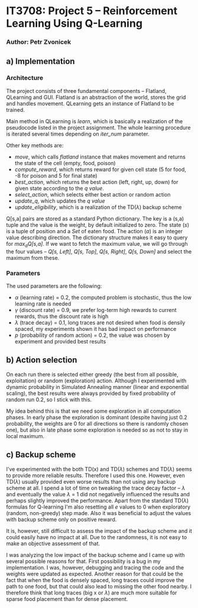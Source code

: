 # IT3708: Project 5 – Reinforcement Learning Using Q-Learning
### Author: Petr Zvonicek

## a) Implementation

### Architecture

The project consists of three fundamental components – Flatland, QLearning and GUI. Flatland is an abstraction of the world, stores the grid and handles movement. QLearning gets an instance of Flatland to be trained.

Main method in QLearning is *learn*, which is basically a realization of the pseudocode listed in the project assignment. The whole learning procedure is iterated several times depending on *iter_num* parameter.

Other key methods are: 

- *move*, which calls *flatland* instance that makes movement and returns the state of the cell (empty, food, poison)
- *compute_reward*, which returns reward for given cell state (5 for food, -8 for poison and 5 for final state)
- *best_action*, which returns the best action (left, right, up, down) for given state according to the *q value*.
- *select_action*, which selects either best action or random action
- *update_q*, which updates the *q value*
- *update_eligibility*, which is a realization of the TD($\lambda$) backup scheme

Q[s,a] pairs are stored as a standard Python dictionary. The key is a (s,a) tuple and the value is the weight, by default initialized to zero. The state (*s*) is a tuple of position and a *Set* of eaten food. The action (*a*) is an integer value describing direction. The dictionary structure makes it easy to query for *$max_a$Q[s,a]*. If we want to fetch the maximum value, we will go through the four values – *Q[s, Left]*, *Q[s, Top]*, *Q[s, Right]*, *Q[s, Down]* and select the maximum from these.

### Parameters

The used parameters are the following:

- $\alpha$ (learning rate) = 0.2, the computed problem is stochastic, thus the low learning rate is needed
- $\gamma$ (discount rate) = 0.9, we prefer log-term high rewards to current rewards, thus the discount rate is high
- $\lambda$ (trace decay) = 0.1, long traces are not desired when food is densily spaced, my experiments shown it has bad impact on performance
- $p$ (probability of random action) = 0.2, the value was chosen by experiment and provided best results

## b) Action selection

On each run there is selected either greedy (the best from all possible, exploitation) or random (exploration) action. Although I experimented with dynamic probability in Simulated Annealing manner (linear and exponential scaling), the best results were always provided by fixed probability of random run 0.2, so I stick with this.

My idea behind this is that we need some exploration in all computation phases. In early phase the exploration is dominant (despite having just 0.2 probability, the weights are 0 for all directions so there is randomly chosen one), but also in late phase some exploration is needed so as not to stay in local maximum.

## c) Backup scheme

I've experimented with the both TD(x) and TD($\lambda$) schemes and TD($\lambda$) seems to provide more reliable results. Therefore I used this one. However, even TD($\lambda$) usually provided even worse results than not using any backup scheme at all. I spend a lot of time on tweaking the trace decay factor – $\lambda$ and eventually the value $\lambda$ = 1 did not negativelly influenced the results and perhaps slightly improved the performance. Apart from the standard TD($\lambda$) formulas for Q-learning I'm also resetting all *e* values to 0 when exploratory (random, non-greedy) step made. Also it was beneficial to adjust the values with backup scheme only on positive reward.

It is, however, still difficult to assess the impact of the backup scheme and it could easily have no impact at all. Due to the randomness, it is not easy to make an objective assessment of that.

I was analyzing the low impact of the backup scheme and I came up with several possible reasons for that. First possibility is a bug in my implementation. I was, however, debugging and tracing the code and the weights were updated as expected. Another reason for that could be the fact that when the food is densely spaced, long traces could improve the path to one food, but that could also lead to missing the other food nearby. I therefore think that long traces (big x or $\lambda$) are much more suitable for sparse food placement than for dense placement.